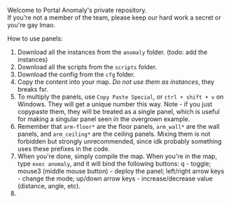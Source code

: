 Welcome to Portal Anomaly's private repository.    
If you're not a member of the team, please keep our hard work a secret or you're gay lmao.

How to use panels:
1) Download all the instances from the `anomaly` folder. (todo: add the instances)
2) Download all the scripts from the `scripts` folder.
3) Download the config from the `cfg` folder.
4) Copy the content into your map. *Do not use them as instances*, they breaks fsr.
5) To multiply the panels, use `Copy Paste Special`, or `ctrl + shift + v` on Windows. They will get a unique number this way. Note - if you just copypaste them, they will be treated as a single panel, which is useful for making a singular panel seen in the overgrown example.
6) Remember that `arm-floor*` are the floor panels, `arm_wall*` are the wall panels, and `arm_ceiling*` are the ceiling panels. Mixing them is not forbidden but strongly unrecommended, since idk probably something uses these prefixes in the code.
7) When you're done, simply compile the map. When you're in the map, type `exec anomaly`, and it will bind the following buttons:  q - toggle;  mouse3 (middle mouse button) - deploy the panel;  left/right arrow keys - change the mode;  up/down arrow keys - increase/decrease value (distance, angle, etc).
8) 

